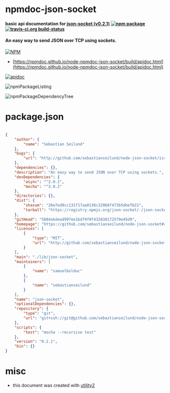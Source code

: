 # npmdoc-json-socket

#### basic api documentation for  [json-socket (v0.2.1)](https://github.com/sebastianseilund/node-json-socket#readme)  [![npm package](https://img.shields.io/npm/v/npmdoc-json-socket.svg?style=flat-square)](https://www.npmjs.org/package/npmdoc-json-socket) [![travis-ci.org build-status](https://api.travis-ci.org/npmdoc/node-npmdoc-json-socket.svg)](https://travis-ci.org/npmdoc/node-npmdoc-json-socket)

#### An easy way to send JSON over TCP using sockets.

[![NPM](https://nodei.co/npm/json-socket.png?downloads=true&downloadRank=true&stars=true)](https://www.npmjs.com/package/json-socket)

- [https://npmdoc.github.io/node-npmdoc-json-socket/build/apidoc.html](https://npmdoc.github.io/node-npmdoc-json-socket/build/apidoc.html)

[![apidoc](https://npmdoc.github.io/node-npmdoc-json-socket/build/screenCapture.buildCi.browser.%252Ftmp%252Fbuild%252Fapidoc.html.png)](https://npmdoc.github.io/node-npmdoc-json-socket/build/apidoc.html)

![npmPackageListing](https://npmdoc.github.io/node-npmdoc-json-socket/build/screenCapture.npmPackageListing.svg)

![npmPackageDependencyTree](https://npmdoc.github.io/node-npmdoc-json-socket/build/screenCapture.npmPackageDependencyTree.svg)



# package.json

```json

{
    "author": {
        "name": "Sebastian Seilund"
    },
    "bugs": {
        "url": "http://github.com/sebastianseilund/node-json-socket/issues"
    },
    "dependencies": {},
    "description": "An easy way to send JSON over TCP using sockets.",
    "devDependencies": {
        "async": "^2.0.1",
        "mocha": "^3.0.2"
    },
    "directories": {},
    "dist": {
        "shasum": "26e7ed8cc131f17aa0136c32068f473b5dbefb22",
        "tarball": "https://registry.npmjs.org/json-socket/-/json-socket-0.2.1.tgz"
    },
    "gitHead": "5884ebdead997ee1bd79f0f432838172579e45d9",
    "homepage": "https://github.com/sebastianseilund/node-json-socket#readme",
    "licenses": [
        {
            "type": "MIT",
            "url": "http://github.com/sebastianseilund/node-json-socket/raw/master/LICENSE"
        }
    ],
    "main": "./lib/json-socket",
    "maintainers": [
        {
            "name": "samuelbolduc"
        },
        {
            "name": "sebastianseilund"
        }
    ],
    "name": "json-socket",
    "optionalDependencies": {},
    "repository": {
        "type": "git",
        "url": "git+ssh://git@github.com/sebastianseilund/node-json-socket.git"
    },
    "scripts": {
        "test": "mocha --recursive test"
    },
    "version": "0.2.1",
    "bin": {}
}
```



# misc
- this document was created with [utility2](https://github.com/kaizhu256/node-utility2)
